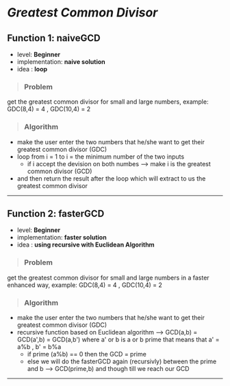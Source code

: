 # _**Greatest Common Divisor**_

## **Function 1: naiveGCD**

* level: **Beginner**
* implementation: **naive solution**
* idea : **loop** 

>### Problem
 get the greatest common divisor for small and large numbers, example: GDC(8,4) = 4 , GDC(10,4) = 2

>### Algorithm
 - make the user enter the two numbers that he/she want to get their greatest common divisor (GDC)
 - loop from i = 1 to i = the minimum number of the two inputs
    - if i accept the devision on both numbes --> make i is the greatest common divisor (GCD)
- and then return the result after the loop which will extract to us the greatest common divisor


---
## **Function 2: fasterGCD**

* level: **Beginner**
* implementation: **faster solution**
* idea : **using recursive with Euclidean Algorithm** 

>### Problem
get the greatest common divisor for small and large numbers in a faster enhanced way, example: GDC(8,4) = 4 , GDC(10,4) = 2

>### Algorithm
- make the user enter the two numbers that he/she want to get their greatest common divisor (GDC)
- recursive function based on Euclidean algorithm --> GCD(a,b) = GCD(a',b) = GCD(a,b') where a' or b is a or b prime that means that a' = a%b , b' = b%a
    - if prime (a%b) == 0 then the GCD = prime 
    - else we will do the fasterGCD again (recursivly) between the prime and b --> GCD(prime,b) and though till we reach our GCD

---